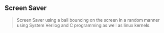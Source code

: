 ## Screen Saver

> Screen Saver using a ball bouncing on the screen in a random manner using System Verilog and C programming as well as linux kernels.
